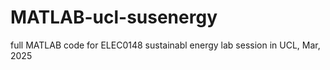 # MATLAB-ucl-susenergy
full MATLAB code for ELEC0148 sustainabl energy lab session in UCL, Mar, 2025 
